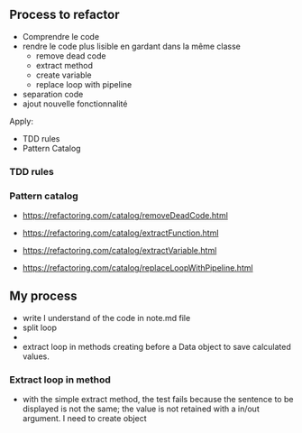 ## Process to refactor

* Comprendre le code
* rendre le code plus lisible en gardant dans la même classe
  * remove dead code
  * extract method
  * create variable
  * replace loop with pipeline
* separation code
* ajout nouvelle fonctionnalité

Apply:

- TDD rules
- Pattern Catalog


### TDD rules



### Pattern catalog

- https://refactoring.com/catalog/removeDeadCode.html
- https://refactoring.com/catalog/extractFunction.html
- https://refactoring.com/catalog/extractVariable.html

- https://refactoring.com/catalog/replaceLoopWithPipeline.html


## My process
* write I understand of the code in note.md file
* split loop  
* 
* extract loop in methods creating before a Data object to save calculated values.


### Extract loop in method


* with the simple extract method, the test fails because the sentence to be displayed is not the same; 
the value is not retained with a in/out argument.
I need to create object



## 